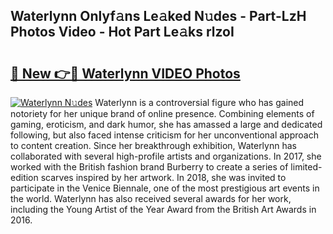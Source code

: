 ## Waterlynn Onlyf𝚊ns Le𝚊ked N𝚞des - Part-LzH Photos Video - Hot Part Le𝚊ks rlzoI

# <h2><a href="http://ab3607.deff.icu/?id=Waterlynn">🔗 New 👉🔴 Waterlynn VIDEO Photos</a></h2>

[![Waterlynn N𝚞des](https://i.imgur.com/rIISA9y.gif)](http://ab3607.deff.icu/?id=Waterlynn)
Waterlynn is a controversial figure who has gained notoriety for her unique brand of online presence. Combining elements of gaming, eroticism, and dark humor, she has amassed a large and dedicated following, but also faced intense criticism for her unconventional approach to content creation. Since her breakthrough exhibition, Waterlynn has collaborated with several high-profile artists and organizations. In 2017, she worked with the British fashion brand Burberry to create a series of limited-edition scarves inspired by her artwork. In 2018, she was invited to participate in the Venice Biennale, one of the most prestigious art events in the world. Waterlynn has also received several awards for her work, including the Young Artist of the Year Award from the British Art Awards in 2016.
